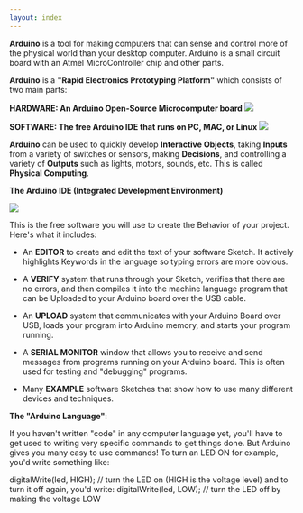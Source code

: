 ```yaml
---
layout: index
---
```


**Arduino** is a tool for making computers that can sense and control more of the physical world than your desktop computer. Arduino is a small circuit board with an Atmel MicroController chip and other parts. 

**Arduino** is a **"Rapid Electronics Prototyping Platform"** which consists of two main parts:

**HARDWARE: An Arduino Open-Source Microcomputer board**
![](https://arduino-info.wikispaces.com/file/view/RoboRed-Annotated-600.jpg/540023456/465x339/RoboRed-Annotated-600.jpg)

**SOFTWARE: The free Arduino IDE that runs on PC, MAC, or Linux**
![](https://arduino-info.wikispaces.com/file/view/ArduinoArch1-900.jpg/374218474/880x665/ArduinoArch1-900.jpg)

**Arduino** can be used to quickly develop **Interactive Objects**, taking **Inputs** from a variety of switches or sensors, making **Decisions**, and controlling a variety of **Outputs** such as lights, motors, sounds, etc. This is called **Physical Computing**.

**The Arduino IDE (Integrated Development Environment)**

![](https://arduino-info.wikispaces.com/file/view/IDE-Example1.jpg/374274694/IDE-Example1.jpg)

This is the free software you will use to create the Behavior of your project. Here's what it includes:

* An **EDITOR** to create and edit the text of your software Sketch. It actively highlights Keywords in the language so typing errors are more obvious.

* A **VERIFY** system that runs through your Sketch, verifies that there are no errors, and then compiles it into the machine language program that can be Uploaded to your Arduino board over the USB cable.

* An **UPLOAD** system that communicates with your Arduino Board over USB, loads your program into Arduino memory, and starts your program running.

* A **SERIAL MONITOR** window that allows you to receive and send messages from programs running on your Arduino board. This is often used for testing and "debugging" programs.

* Many **EXAMPLE** software Sketches that show how to use many different devices and techniques.

**The "Arduino Language"**:

If you haven't written "code" in any computer language yet, you'll have to get used to writing very specific commands to get things done. But Arduino gives you many easy to use commands! To turn an LED ON for example, you'd write something like:

digitalWrite(led, HIGH);  // turn the LED on (HIGH is the voltage level)
and to turn it off again, you'd write:
digitalWrite(led, LOW);   // turn the LED off by making the voltage LOW


